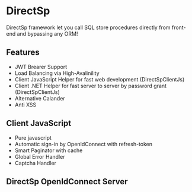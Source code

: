 # DirectSp
DirectSp framework let you call SQL store procedures directly from front-end and bypassing any ORM!

## Features
* JWT Brearer Support
* Load Balancing via High-Avalinility
* Client JavaScript Helper for fast web development (DirectSpClientJs)
* Client .NET Helper for fast server to server by password grant (DirectSpClientJs)
* Alternative Calander
* Anti XSS

## Client JavaScript 
* Pure javascript
* Automatic sign-in by OpenIdConnect with refresh-token
* Smart Paginator with cache
* Global Error Handler
* Captcha Handler

## DirectSp OpenIdConnect Server


